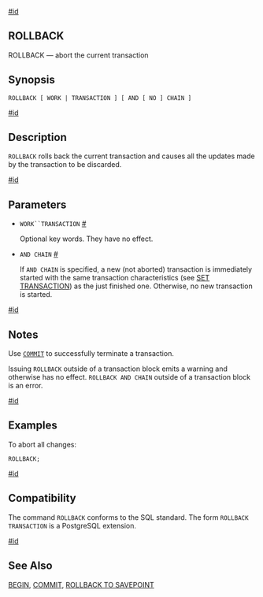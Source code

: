 [#id](#SQL-ROLLBACK)

## ROLLBACK

ROLLBACK — abort the current transaction

## Synopsis

```
ROLLBACK [ WORK | TRANSACTION ] [ AND [ NO ] CHAIN ]
```

[#id](#id-1.9.3.167.5)

## Description

`ROLLBACK` rolls back the current transaction and causes all the updates made by the transaction to be discarded.

[#id](#id-1.9.3.167.6)

## Parameters



* `WORK``TRANSACTION` [#](#SQL-ROLLBACK-TRANSACTION)

  Optional key words. They have no effect.

* `AND CHAIN` [#](#SQL-ROLLBACK-CHAIN)

  If `AND CHAIN` is specified, a new (not aborted) transaction is immediately started with the same transaction characteristics (see [SET TRANSACTION](sql-set-transaction)) as the just finished one. Otherwise, no new transaction is started.

[#id](#id-1.9.3.167.7)

## Notes

Use [`COMMIT`](sql-commit) to successfully terminate a transaction.

Issuing `ROLLBACK` outside of a transaction block emits a warning and otherwise has no effect. `ROLLBACK AND CHAIN` outside of a transaction block is an error.

[#id](#id-1.9.3.167.8)

## Examples

To abort all changes:

```
ROLLBACK;
```

[#id](#id-1.9.3.167.9)

## Compatibility

The command `ROLLBACK` conforms to the SQL standard. The form `ROLLBACK TRANSACTION` is a PostgreSQL extension.

[#id](#id-1.9.3.167.10)

## See Also

[BEGIN](sql-begin), [COMMIT](sql-commit), [ROLLBACK TO SAVEPOINT](sql-rollback-to)